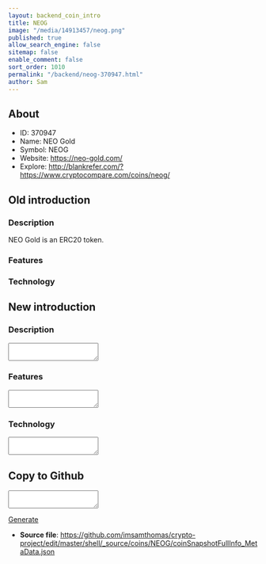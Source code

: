 ```yaml
---
layout: backend_coin_intro
title: NEOG
image: "/media/14913457/neog.png"
published: true
allow_search_engine: false
sitemap: false
enable_comment: false
sort_order: 1010
permalink: "/backend/neog-370947.html"
author: Sam
---
```


## About

- ID: 370947
- Name: NEO Gold
- Symbol: NEOG
- Website: https://neo-gold.com/
- Explore: http://blankrefer.com/?https://www.cryptocompare.com/coins/neog/


## Old introduction

### Description

<p><span>NEO Gold is an ERC20 token.</span></p>

### Features


### Technology




## New introduction


### Description
<textarea id="meta_description" name="description"></textarea>

### Features
<textarea id="meta_features" name="features"></textarea>

### Technology
<textarea id="meta_technology" name="technology"></textarea>


## Copy to Github

<textarea id="coinsnapshotfullinfo_metadata"></textarea>

<a href="#gen" onclick="generateMetaDatJson()">Generate</a>

- **Source file**: <a href="https://github.com/imsamthomas/crypto-project/edit/master/shell/_source/coins/NEOG/coinSnapshotFullInfo_MetaData.json">https://github.com/imsamthomas/crypto-project/edit/master/shell/_source/coins/NEOG/coinSnapshotFullInfo_MetaData.json</a>

